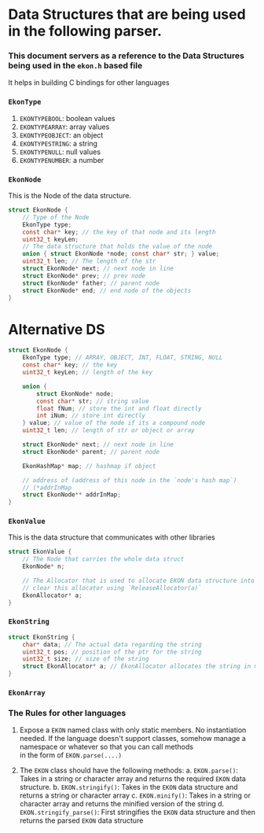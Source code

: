 # Data Structures that are being used in the following parser.

### This document servers as a reference to the Data Structures being used in the `ekon.h` based file

It helps in building C bindings for other languages

### `EkonType`

1. `EKONTYPEBOOL`: boolean values
2. `EKONTYPEARRAY`: array values
3. `EKONTYPEOBJECT`: an object
4. `EKONTYPESTRING`: a string
5. `EKONTYPENULL`: null values
6. `EKONTYPENUMBER`: a number

### `EkonNode`
This is the Node of the data structure.

```c
struct EkonNode {
    // Type of the Node
    EkonType type;
    const char* key; // the key of that node and its length
    uint32_t keyLen;
    // The data structure that holds the value of the node
    union { struct EkonNode *node; const char* str; } value;
    uint32_t len; // The length of the str
    struct EkonNode* next; // next node in line
    struct EkonNode* prev; // prev node
    struct EkonNode* father; // parent node
    struct EkonNode* end; // end node of the objects
}
```
# Alternative DS

```c
struct EkonNode {
    EkonType type; // ARRAY, OBJECT, INT, FLOAT, STRING, NULL
    const char* key; // the key
    uint32_t keyLen; // length of the key

    union {
        struct EkonNode* node;
        const char* str; // string value
        float fNum; // store the int and float directly
        int iNum; // store int directly 
    } value; // value of the node if its a compound node
    uint32_t len; // length of str or object or array

    struct EkonNode* next; // next node in line
    struct EkonNode* parent; // parent node

    EkonHashMap* map; // hashmap if object

    // address of (address of this node in the `node's hash map`)
    // (*addrInMap
    struct EkonNode** addrInMap;
}
```

### `EkonValue`

This is the data structure that communicates with other libraries

```c
struct EkonValue {
    // The Node that carries the whole data struct
    EkonNode* n;

    // The Allocator that is used to allocate EKON data structure into memory
    // clear this allocator using `ReleaseAllocator(a)`
    EkonAllocator* a;
}
```

### `EkonString`

```c
struct EkonString {
    char* data; // The actual data regarding the string
    uint32_t pos; // position of the ptr for the string 
    uint32_t size; // size of the string
    struct EkonAllocator* a; // EkonAllocator allocates the string in memory
}
```

### `EkonArray`

### The Rules for other languages

1. Expose a `EKON` named class with only static members. No instantiation needed. If the language doesn't support classes, somehow manage a namespace or whatever so that you can call methods \
    in the form of `EKON.parse(....)`

2. The `EKON` class should have the following methods:
    a. `EKON.parse()`: Takes in a string or character array and returns the required `EKON` data structure.
    b. `EKON.stringify()`: Takes in the `EKON` data structure and returns a string or character array
    c. `EKON.minify()`: Takes in a string or character array and returns the minified version of the string 
    d. `EKON.stringify_parse()`: First stringifies the `EKON` data structure and then returns the parsed `EKON` data structure



